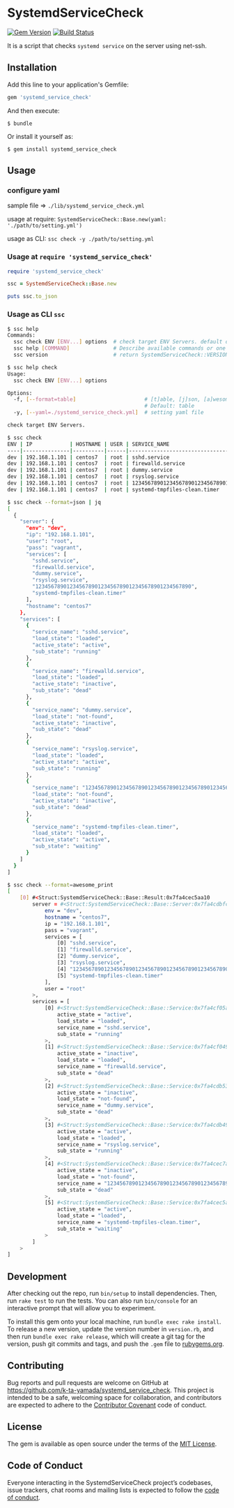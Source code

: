 # SystemdServiceCheck

[![Gem Version](https://badge.fury.io/rb/systemd_service_check.svg)](https://badge.fury.io/rb/systemd_service_check)
[![Build Status](https://travis-ci.org/k-ta-yamada/systemd_service_check.svg?branch=master)](https://travis-ci.org/k-ta-yamada/systemd_service_check)

It is a script that checks `systemd service` on the server using net-ssh.

## Installation

Add this line to your application's Gemfile:

```ruby
gem 'systemd_service_check'
```

And then execute:

    $ bundle

Or install it yourself as:

    $ gem install systemd_service_check

## Usage

### configure yaml

sample file => `./lib/systemd_service_check.yml`

usage at require: `SystemdServiceCheck::Base.new(yaml: './path/to/setting.yml')`

usage as CLI: `ssc check -y ./path/to/setting.yml`

### Usage at `require 'systemd_service_check'`

```rb
require 'systemd_service_check'

ssc = SystemdServiceCheck::Base.new

puts ssc.to_json
```

### Usage as CLI `ssc`

```sh
$ ssc help
Commands:
  ssc check ENV [ENV...] options  # check target ENV Servers. default option is `-t, [--table]`
  ssc help [COMMAND]              # Describe available commands or one specific command
  ssc version                     # return SystemdServiceCheck::VERSION
```

```sh
$ ssc help check
Usage:
  ssc check ENV [ENV...] options

Options:
  -f, [--format=table]                      # [t]able, [j]son, [a]wesome_print
                                            # Default: table
  -y, [--yaml=./systemd_service_check.yml]  # setting yaml file

check target ENV Servers.
```

```sh
$ ssc check
ENV | IP            | HOSTNAME | USER | SERVICE_NAME                                       | LOAD_STATE         | ACTIVE_STATE      | SUB_STATE
----|---------------|----------|------|----------------------------------------------------|--------------------|-------------------|-----------------
dev | 192.168.1.101 | centos7  | root | sshd.service                                       | loaded    | active   | running
dev | 192.168.1.101 | centos7  | root | firewalld.service                                  | loaded    | inactive | dead
dev | 192.168.1.101 | centos7  | root | dummy.service                                      | not-found | inactive | dead
dev | 192.168.1.101 | centos7  | root | rsyslog.service                                    | loaded    | active   | running
dev | 192.168.1.101 | centos7  | root | 12345678901234567890123456789012345678901234567890 | not-found | inactive | dead
dev | 192.168.1.101 | centos7  | root | systemd-tmpfiles-clean.timer                       | loaded    | active   | waiting
```

```sh
$ ssc check --format=json | jq
[
  {
    "server": {
      "env": "dev",
      "ip": "192.168.1.101",
      "user": "root",
      "pass": "vagrant",
      "services": [
        "sshd.service",
        "firewalld.service",
        "dummy.service",
        "rsyslog.service",
        "12345678901234567890123456789012345678901234567890",
        "systemd-tmpfiles-clean.timer"
      ],
      "hostname": "centos7"
    },
    "services": [
      {
        "service_name": "sshd.service",
        "load_state": "loaded",
        "active_state": "active",
        "sub_state": "running"
      },
      {
        "service_name": "firewalld.service",
        "load_state": "loaded",
        "active_state": "inactive",
        "sub_state": "dead"
      },
      {
        "service_name": "dummy.service",
        "load_state": "not-found",
        "active_state": "inactive",
        "sub_state": "dead"
      },
      {
        "service_name": "rsyslog.service",
        "load_state": "loaded",
        "active_state": "active",
        "sub_state": "running"
      },
      {
        "service_name": "12345678901234567890123456789012345678901234567890",
        "load_state": "not-found",
        "active_state": "inactive",
        "sub_state": "dead"
      },
      {
        "service_name": "systemd-tmpfiles-clean.timer",
        "load_state": "loaded",
        "active_state": "active",
        "sub_state": "waiting"
      }
    ]
  }
]
```

```sh
$ ssc check --format=awesome_print
[
    [0] #<Struct:SystemdServiceCheck::Base::Result:0x7fa4cec5aa10
        server = #<Struct:SystemdServiceCheck::Base::Server:0x7fa4cdbfc088
            env = "dev",
            hostname = "centos7",
            ip = "192.168.1.101",
            pass = "vagrant",
            services = [
                [0] "sshd.service",
                [1] "firewalld.service",
                [2] "dummy.service",
                [3] "rsyslog.service",
                [4] "12345678901234567890123456789012345678901234567890",
                [5] "systemd-tmpfiles-clean.timer"
            ],
            user = "root"
        >,
        services = [
            [0] #<Struct:SystemdServiceCheck::Base::Service:0x7fa4cf05a9a8
                active_state = "active",
                load_state = "loaded",
                service_name = "sshd.service",
                sub_state = "running"
            >,
            [1] #<Struct:SystemdServiceCheck::Base::Service:0x7fa4cf049748
                active_state = "inactive",
                load_state = "loaded",
                service_name = "firewalld.service",
                sub_state = "dead"
            >,
            [2] #<Struct:SystemdServiceCheck::Base::Service:0x7fa4cdb534d8
                active_state = "inactive",
                load_state = "not-found",
                service_name = "dummy.service",
                sub_state = "dead"
            >,
            [3] #<Struct:SystemdServiceCheck::Base::Service:0x7fa4cdb497a8
                active_state = "active",
                load_state = "loaded",
                service_name = "rsyslog.service",
                sub_state = "running"
            >,
            [4] #<Struct:SystemdServiceCheck::Base::Service:0x7fa4cec7a180
                active_state = "inactive",
                load_state = "not-found",
                service_name = "12345678901234567890123456789012345678901234567890",
                sub_state = "dead"
            >,
            [5] #<Struct:SystemdServiceCheck::Base::Service:0x7fa4cec5ad80
                active_state = "active",
                load_state = "loaded",
                service_name = "systemd-tmpfiles-clean.timer",
                sub_state = "waiting"
            >
        ]
    >
]
```

## Development

After checking out the repo, run `bin/setup` to install dependencies. Then, run `rake test` to run the tests. You can also run `bin/console` for an interactive prompt that will allow you to experiment.

To install this gem onto your local machine, run `bundle exec rake install`. To release a new version, update the version number in `version.rb`, and then run `bundle exec rake release`, which will create a git tag for the version, push git commits and tags, and push the `.gem` file to [rubygems.org](https://rubygems.org).

## Contributing

Bug reports and pull requests are welcome on GitHub at https://github.com/k-ta-yamada/systemd_service_check. This project is intended to be a safe, welcoming space for collaboration, and contributors are expected to adhere to the [Contributor Covenant](http://contributor-covenant.org) code of conduct.

## License

The gem is available as open source under the terms of the [MIT License](https://opensource.org/licenses/MIT).

## Code of Conduct

Everyone interacting in the SystemdServiceCheck project’s codebases, issue trackers, chat rooms and mailing lists is expected to follow the [code of conduct](https://github.com/k-ta-yamada/systemd_service_check/blob/master/CODE_OF_CONDUCT.md).
